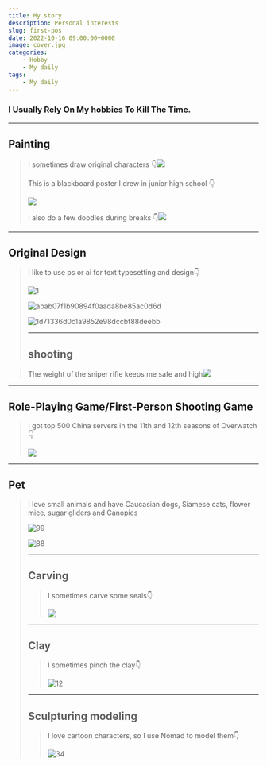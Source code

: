 ```yaml
---
title: My story
description: Personal interests
slug: first-pos
date: 2022-10-16 09:00:00+0000
image: cover.jpg
categories:
    - Hobby
    - My daily
tags:
    - My daily
---
```




### I Usually Rely On My hobbies To Kill The Time.

------



## Painting

> I sometimes draw original characters 👇![](11.jpg)
>
> This is a blackboard poster I drew in junior high school 👇
>
> ![](22.jpg)
>
> I also do a few doodles during breaks 👇![](33.jpg)

------

## Original Design

> I like to use ps or ai for text typesetting and design👇
>
> ![1](1.jpg)
>
> ![abab07f1b90894f0aada8be85ac0d6d](44.jpg)
>
> ![1d71336d0c1a9852e98dccbf88deebb](55.jpg)
>
> ------
>
> ## shooting

> The weight of the sniper rifle keeps me safe and high![](66.jpg)

------

 ## Role-Playing Game/First-Person Shooting Game

> I got top 500  China servers in the 11th and 12th seasons of Overwatch👇
>
> ![](77.jpg)

------

 ## Pet

> I love small animals and have Caucasian dogs, Siamese cats, flower mice, sugar gliders and Canopies
>
> ![99](99.jpg)
>
> ![88](88.jpg)
>
> ------
>
> ## Carving
>
> > I sometimes carve some seals👇
> >
> > ![](19.jpg)
>
> ------
>
>  ## Clay
>
> > I sometimes pinch the clay👇
> >
> > ![12](12.jpg)
>
> ------
>
>  ## Sculpturing modeling
> >I love cartoon characters, so I use Nomad to model them👇
> > 
> >![34](34.jpg)

> 
